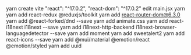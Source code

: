 yarn create vite
    "react": "^17.0.2",
    "react-dom": "^17.0.2"
	edit main.jsx
		yarn
yarn add react-redux @reduxjs/toolkit
yarn add react-router-dom@6.3.0
yarn add @react-forked/dnd --save
yarn add animate.css
yarn add react-i18next i18next --save
yarn add i18next-http-backend i18next-browser-languagedetector --save
yarn add moment
yarn add sweetalert2
yarn add react-icons --save
yarn add @mui/material @emotion/react @emotion/styled
yarn add uuid